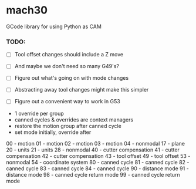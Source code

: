 # mach30
GCode library for using Python as CAM

### TODO:
- [ ] Tool offset changes should include a Z move
- [ ] And maybe we don't need so many G49's?
- [ ] Figure out what's going on with mode changes
- [ ] Abstracting away tool changes might make this simpler
- [ ] Figure out a convenient way to work in G53


* 1 override per group
* canned cycles & overrides are context managers 
* restore the motion group after canned cycle
* set mode initially, override after

00 - motion
01 - motion
02 - motion
03 - motion
04 - nonmodal
17 - plane
20 - units
21 - units
28 - nonmodal
40 - cutter compensation
41 - cutter compensation
42 - cutter compensation
43 - tool offset
49 - tool offset
53 - nonmodal
54 - coordinate system
80 - canned cycle
81 - canned cycle
82 - canned cycle
83 - canned cycle
84 - canned cycle
90 - distance mode
91 - distance mode 
98 - canned cycle return mode
99 - canned cycle return mode


